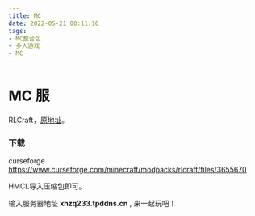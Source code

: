 ```yaml
---
title: MC
date: 2022-05-21 00:11:16
tags: 
- MC整合包
- 多人游戏
- MC
---
```


# MC 服

RLCraft，[原地址](https://www.curseforge.com/minecraft/modpacks/rlcraft/files)。

### 下载

curseforge https://www.curseforge.com/minecraft/modpacks/rlcraft/files/3655670

HMCL导入压缩包即可。

输入服务器地址 **xhzq233.tpddns.cn** , 来一起玩吧！
